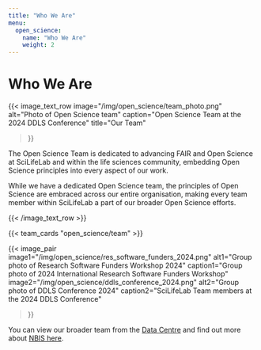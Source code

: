 ```yaml
---
title: "Who We Are"
menu:
  open_science:
    name: "Who We Are"
    weight: 2
---
```


# Who We Are 

{{< image_text_row 
  image="/img/open_science/team_photo.png" 
  alt="Photo of Open Science team"
  caption="Open Science Team at the 2024 DDLS Conference" 
  title="Our Team" 
>}}

The Open Science Team is dedicated to advancing FAIR and Open Science at SciLifeLab and within the life sciences
community, embedding Open Science principles into every aspect of our work.

While we have a dedicated Open Science team, the principles of Open Science are embraced across our entire organisation,
making every team member within SciLifeLab a part of our broader Open Science efforts.

{{< /image_text_row  >}}

<!-- To edit the team, change the data in data/open_science/team.json -->

{{< team_cards "open_science/team" >}}

{{< image_pair 
  image1="/img/open_science/res_software_funders_2024.png"
  alt1="Group photo of Research Software Funders Workshop 2024"
  caption1="Group photo of 2024 International Research Software Funders Workshop" 
  image2="/img/open_science/ddls_conference_2024.png" 
  alt2="Group photo of DDLS Conference 2024"
  caption2="SciLifeLab Team members at the 2024 DDLS Conference" 
>}}

You can view our broader team from the [Data Centre](https://www.scilifelab.se/contact/data-center/) and find out more
about [NBIS here](https://nbis.se/).

